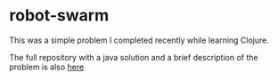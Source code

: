 # robot-swarm

This was a simple problem I completed recently while learning Clojure. 

The full repository with a java solution and a brief description of the problem is also [here](https://github.com/arpentnoir/robot_swarm) 
